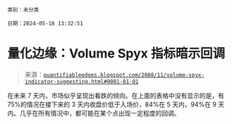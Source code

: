 ```

类别：未分类

日期：2024-05-18 13:32:51

```

# 量化边缘：Volume Spyx 指标暗示回调

> 来源：[`quantifiableedges.blogspot.com/2008/11/volume-spyx-indicator-suggesting.html#0001-01-01`](http://quantifiableedges.blogspot.com/2008/11/volume-spyx-indicator-suggesting.html#0001-01-01)

在未来 7 天内，市场似乎呈现出看跌的倾向。在上面的表格中没有显示的是，有 75%的情况在接下来的 3 天内收盘价低于入场价，84%在 5 天内，94%在 9 天内。几乎在所有情况中，都可能在某个点出现一定程度的回调。
